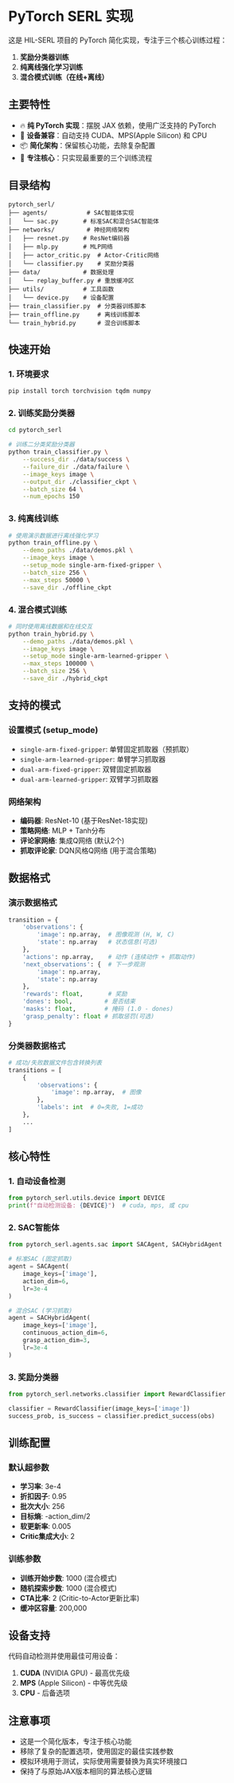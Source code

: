 # PyTorch SERL 实现

这是 HIL-SERL 项目的 PyTorch 简化实现，专注于三个核心训练过程：

1. **奖励分类器训练**
2. **纯离线强化学习训练**  
3. **混合模式训练（在线+离线）**

## 主要特性

- 🔥 **纯 PyTorch 实现**：摆脱 JAX 依赖，使用广泛支持的 PyTorch
- 🚀 **设备兼容**：自动支持 CUDA、MPS(Apple Silicon) 和 CPU
- 📦 **简化架构**：保留核心功能，去除复杂配置
- 🎯 **专注核心**：只实现最重要的三个训练流程

## 目录结构

```
pytorch_serl/
├── agents/           # SAC智能体实现
│   └── sac.py       # 标准SAC和混合SAC智能体
├── networks/         # 神经网络架构
│   ├── resnet.py    # ResNet编码器
│   ├── mlp.py       # MLP网络
│   ├── actor_critic.py  # Actor-Critic网络
│   └── classifier.py    # 奖励分类器
├── data/            # 数据处理
│   └── replay_buffer.py # 重放缓冲区
├── utils/           # 工具函数
│   └── device.py    # 设备配置
├── train_classifier.py  # 分类器训练脚本
├── train_offline.py     # 离线训练脚本
└── train_hybrid.py      # 混合训练脚本
```

## 快速开始

### 1. 环境要求

```bash
pip install torch torchvision tqdm numpy
```

### 2. 训练奖励分类器

```bash
cd pytorch_serl

# 训练二分类奖励分类器
python train_classifier.py \
    --success_dir ./data/success \
    --failure_dir ./data/failure \
    --image_keys image \
    --output_dir ./classifier_ckpt \
    --batch_size 64 \
    --num_epochs 150
```

### 3. 纯离线训练

```bash
# 使用演示数据进行离线强化学习
python train_offline.py \
    --demo_paths ./data/demos.pkl \
    --image_keys image \
    --setup_mode single-arm-fixed-gripper \
    --batch_size 256 \
    --max_steps 50000 \
    --save_dir ./offline_ckpt
```

### 4. 混合模式训练

```bash
# 同时使用离线数据和在线交互
python train_hybrid.py \
    --demo_paths ./data/demos.pkl \
    --image_keys image \
    --setup_mode single-arm-learned-gripper \
    --max_steps 100000 \
    --batch_size 256 \
    --save_dir ./hybrid_ckpt
```

## 支持的模式

### 设置模式 (setup_mode)

- `single-arm-fixed-gripper`: 单臂固定抓取器（预抓取）
- `single-arm-learned-gripper`: 单臂学习抓取器  
- `dual-arm-fixed-gripper`: 双臂固定抓取器
- `dual-arm-learned-gripper`: 双臂学习抓取器

### 网络架构

- **编码器**: ResNet-10 (基于ResNet-18实现)
- **策略网络**: MLP + Tanh分布
- **评论家网络**: 集成Q网络 (默认2个)
- **抓取评论家**: DQN风格Q网络 (用于混合策略)

## 数据格式

### 演示数据格式
```python
transition = {
    'observations': {
        'image': np.array,  # 图像观测 (H, W, C)
        'state': np.array   # 状态信息(可选)
    },
    'actions': np.array,    # 动作 (连续动作 + 抓取动作)
    'next_observations': {  # 下一步观测
        'image': np.array,
        'state': np.array
    },
    'rewards': float,       # 奖励
    'dones': bool,         # 是否结束
    'masks': float,        # 掩码 (1.0 - dones)
    'grasp_penalty': float # 抓取惩罚(可选)
}
```

### 分类器数据格式
```python
# 成功/失败数据文件包含转换列表
transitions = [
    {
        'observations': {
            'image': np.array,  # 图像
        },
        'labels': int  # 0=失败, 1=成功
    },
    ...
]
```

## 核心特性

### 1. 自动设备检测
```python
from pytorch_serl.utils.device import DEVICE
print(f"自动检测设备: {DEVICE}")  # cuda, mps, 或 cpu
```

### 2. SAC智能体
```python
from pytorch_serl.agents.sac import SACAgent, SACHybridAgent

# 标准SAC (固定抓取)
agent = SACAgent(
    image_keys=['image'],
    action_dim=6,
    lr=3e-4
)

# 混合SAC (学习抓取)
agent = SACHybridAgent(
    image_keys=['image'], 
    continuous_action_dim=6,
    grasp_action_dim=3,
    lr=3e-4
)
```

### 3. 奖励分类器
```python
from pytorch_serl.networks.classifier import RewardClassifier

classifier = RewardClassifier(image_keys=['image'])
success_prob, is_success = classifier.predict_success(obs)
```

## 训练配置

### 默认超参数
- **学习率**: 3e-4
- **折扣因子**: 0.95  
- **批次大小**: 256
- **目标熵**: -action_dim/2
- **软更新率**: 0.005
- **Critic集成大小**: 2

### 训练参数
- **训练开始步数**: 1000 (混合模式)
- **随机探索步数**: 1000 (混合模式) 
- **CTA比率**: 2 (Critic-to-Actor更新比率)
- **缓冲区容量**: 200,000

## 设备支持

代码自动检测并使用最佳可用设备：

1. **CUDA** (NVIDIA GPU) - 最高优先级
2. **MPS** (Apple Silicon) - 中等优先级  
3. **CPU** - 后备选项

## 注意事项

- 这是一个简化版本，专注于核心功能
- 移除了复杂的配置选项，使用固定的最佳实践参数
- 模拟环境用于测试，实际使用需要替换为真实环境接口
- 保持了与原始JAX版本相同的算法核心逻辑

